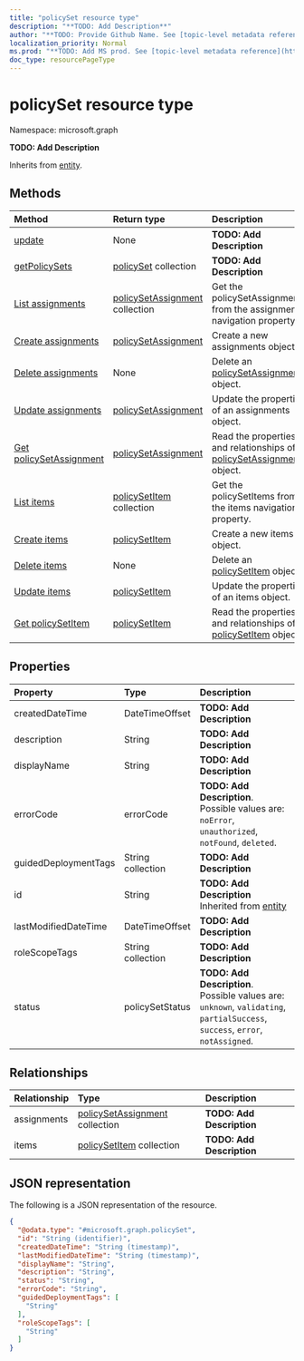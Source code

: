 ```yaml
---
title: "policySet resource type"
description: "**TODO: Add Description**"
author: "**TODO: Provide Github Name. See [topic-level metadata reference](https://msgo.azurewebsites.net/add/document/guidelines/metadata.html#topic-level-metadata)**"
localization_priority: Normal
ms.prod: "**TODO: Add MS prod. See [topic-level metadata reference](https://msgo.azurewebsites.net/add/document/guidelines/metadata.html#topic-level-metadata)**"
doc_type: resourcePageType
---
```


# policySet resource type


Namespace: microsoft.graph

**TODO: Add Description**


Inherits from [entity](../resources/entity.md).

## Methods
|Method|Return type|Description|
|:---|:---|:---|
|[update](../api/policyset-update.md)|None|**TODO: Add Description**|
|[getPolicySets](../api/policyset-getpolicysets.md)|[policySet](../resources/policyset.md) collection|**TODO: Add Description**|
|[List assignments](../api/policyset-list-assignments.md)|[policySetAssignment](../resources/policysetassignment.md) collection|Get the policySetAssignments from the assignments navigation property.|
|[Create assignments](../api/policyset-post-assignments.md)|[policySetAssignment](../resources/policysetassignment.md)|Create a new assignments object.|
|[Delete assignments](../api/policyset-delete-assignments.md)|None|Delete an [policySetAssignment](../resources/policysetassignment.md) object.|
|[Update assignments](../api/policyset-update-assignments.md)|[policySetAssignment](../resources/policysetassignment.md)|Update the properties of an assignments object.|
|[Get policySetAssignment](../api/policysetassignment-get.md)|[policySetAssignment](../resources/policysetassignment.md)|Read the properties and relationships of a [policySetAssignment](../resources/policysetassignment.md) object.|
|[List items](../api/policyset-list-items.md)|[policySetItem](../resources/policysetitem.md) collection|Get the policySetItems from the items navigation property.|
|[Create items](../api/policyset-post-items.md)|[policySetItem](../resources/policysetitem.md)|Create a new items object.|
|[Delete items](../api/policyset-delete-items.md)|None|Delete an [policySetItem](../resources/policysetitem.md) object.|
|[Update items](../api/policyset-update-items.md)|[policySetItem](../resources/policysetitem.md)|Update the properties of an items object.|
|[Get policySetItem](../api/policysetitem-get.md)|[policySetItem](../resources/policysetitem.md)|Read the properties and relationships of a [policySetItem](../resources/policysetitem.md) object.|

## Properties
|Property|Type|Description|
|:---|:---|:---|
|createdDateTime|DateTimeOffset|**TODO: Add Description**|
|description|String|**TODO: Add Description**|
|displayName|String|**TODO: Add Description**|
|errorCode|errorCode|**TODO: Add Description**. Possible values are: `noError`, `unauthorized`, `notFound`, `deleted`.|
|guidedDeploymentTags|String collection|**TODO: Add Description**|
|id|String|**TODO: Add Description** Inherited from [entity](../resources/entity.md)|
|lastModifiedDateTime|DateTimeOffset|**TODO: Add Description**|
|roleScopeTags|String collection|**TODO: Add Description**|
|status|policySetStatus|**TODO: Add Description**. Possible values are: `unknown`, `validating`, `partialSuccess`, `success`, `error`, `notAssigned`.|

## Relationships
|Relationship|Type|Description|
|:---|:---|:---|
|assignments|[policySetAssignment](../resources/policysetassignment.md) collection|**TODO: Add Description**|
|items|[policySetItem](../resources/policysetitem.md) collection|**TODO: Add Description**|

## JSON representation
The following is a JSON representation of the resource.
<!-- {
  "blockType": "resource",
  "keyProperty": "id",
  "@odata.type": "microsoft.graph.policySet",
  "baseType": "microsoft.graph.entity",
  "openType": false
}
-->
``` json
{
  "@odata.type": "#microsoft.graph.policySet",
  "id": "String (identifier)",
  "createdDateTime": "String (timestamp)",
  "lastModifiedDateTime": "String (timestamp)",
  "displayName": "String",
  "description": "String",
  "status": "String",
  "errorCode": "String",
  "guidedDeploymentTags": [
    "String"
  ],
  "roleScopeTags": [
    "String"
  ]
}
```

